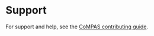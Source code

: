 <!--
SPDX-FileCopyrightText: 2023 Alliander N.V.

SPDX-License-Identifier: Apache-2.0
-->
# Support

For support and help, see the [CoMPAS contributing guide](https://com-pas.github.io/contributing/SUPPORT.html).